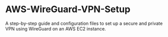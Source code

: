 # AWS-WireGuard-VPN-Setup
A step-by-step guide and configuration files to set up a secure and private VPN using WireGuard on an AWS EC2 instance.
